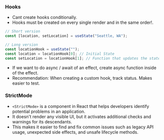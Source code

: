 ### Hooks

- Cant create hooks conditionally.
- Hooks must be created on every single render and in the same order!.

```js
// Short version
const [location, setLocation] = useState("Seattle, WA");

// Long version
const locationHook = useState("");
const location = locationHook[0]; // Initial State
const setLocation = locationHook[1]; // Function that updates the state
```

- If we want to do async / await of an effect, create async function inside of the effect.
- Recommendation: When creating a custom hook, track status. Makes easier to test.

### StrictMode

- `<StrictMode>` is a component in React that helps developers identify potential problems in an application.
- It doesn't render any visible UI, but it activates additional checks and warnings for its descendants.
- This makes it easier to find and fix common issues such as legacy API usage, unexpected side effects, and unsafe lifecycle methods.
